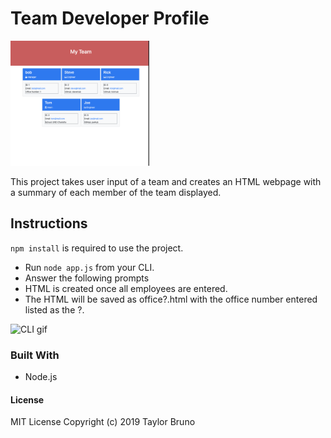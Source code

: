 # Team Developer Profile

<img src="./Images/screenshot.png" height="200px" alt="intended outcome">

This project takes user input of a team and creates an HTML webpage with a summary of each member of the team displayed.

## Instructions
`npm install` is required to use the project.
* Run `node app.js` from your CLI.
* Answer the following prompts
* HTML is created once all employees are entered.
* The HTML will be saved as office?.html with the office number entered listed as the ?.
<img src="./Images/gif.gif" height="200px" alt="CLI gif">

### Built With
* Node.js

#### License
MIT License Copyright (c) 2019 Taylor Bruno
